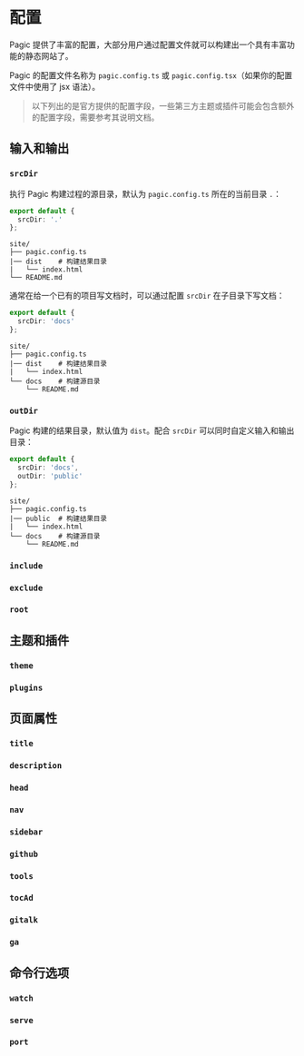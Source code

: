 # 配置

Pagic 提供了丰富的配置，大部分用户通过配置文件就可以构建出一个具有丰富功能的静态网站了。

Pagic 的配置文件名称为 `pagic.config.ts` 或 `pagic.config.tsx`（如果你的配置文件中使用了 jsx 语法）。

> 以下列出的是官方提供的配置字段，一些第三方主题或插件可能会包含额外的配置字段，需要参考其说明文档。

## 输入和输出

### `srcDir`

执行 Pagic 构建过程的源目录，默认为 `pagic.config.ts` 所在的当前目录 `.`：

```ts
export default {
  srcDir: '.'
};
```

```
site/
├── pagic.config.ts
|── dist    # 构建结果目录
|   └── index.html
└── README.md
```

通常在给一个已有的项目写文档时，可以通过配置 `srcDir` 在子目录下写文档：

```ts
export default {
  srcDir: 'docs'
};
```

```
site/
├── pagic.config.ts
|── dist    # 构建结果目录
|   └── index.html
└── docs    # 构建源目录
    └── README.md
```

### `outDir`

Pagic 构建的结果目录，默认值为 `dist`。配合 `srcDir` 可以同时自定义输入和输出目录：

```ts
export default {
  srcDir: 'docs',
  outDir: 'public'
};
```

```
site/
├── pagic.config.ts
|── public  # 构建结果目录
|   └── index.html
└── docs    # 构建源目录
    └── README.md
```

### `include`

### `exclude`

### `root`

## 主题和插件

### `theme`

### `plugins`

## 页面属性

### `title`

### `description`

### `head`

### `nav`

### `sidebar`

### `github`

### `tools`

### `tocAd`

### `gitalk`

### `ga`

## 命令行选项

### `watch`

### `serve`

### `port`
